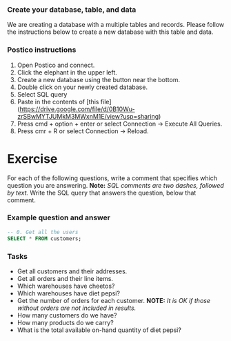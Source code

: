 ### Create your database, table, and data
We are creating a database with a multiple tables and records. Please follow the instructions below to create a new database with this table and data.

### Postico instructions

1. Open Postico and connect.
2. Click the elephant in the upper left.
3. Create a new database using the button near the bottom.
4. Double click on your newly created database.
5. Select SQL query
6. Paste in the contents of [this file] (https://drive.google.com/file/d/0B10Wu-zrSBwMYTJUMkM3MWxnM1E/view?usp=sharing)
7. Press cmd + option + enter or select Connection -> Execute All Queries.
8. Press cmr + R or select Connection -> Reload.

# Exercise
For each of the following questions, write a comment that specifies which question you are answering. **Note:** *SQL comments are two dashes, followed by text.* Write the SQL query that answers the question, below that comment.

### Example question and answer
```sql
-- 0. Get all the users
SELECT * FROM customers;
```

### Tasks
- Get all customers and their addresses.
- Get all orders and their line items.
- Which warehouses have cheetos?
- Which warehouses have diet pepsi?
- Get the number of orders for each customer. **NOTE:** *It is OK if those without orders are not included in results.*
- How many customers do we have?
- How many products do we carry?
- What is the total available on-hand quantity of diet pepsi?
